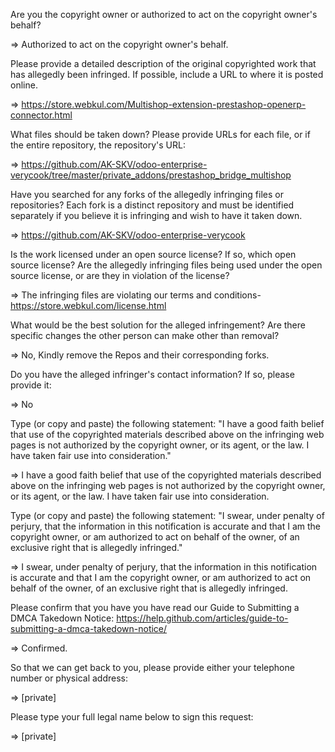 Are you the copyright owner or authorized to act on the copyright owner's behalf?

=> Authorized to act on the copyright owner's behalf.

Please provide a detailed description of the original copyrighted work that has allegedly been infringed. If possible, include a URL to where it is posted online.

=> https://store.webkul.com/Multishop-extension-prestashop-openerp-connector.html

What files should be taken down? Please provide URLs for each file, or if the entire repository, the repository's URL:

=> https://github.com/AK-SKV/odoo-enterprise-verycook/tree/master/private_addons/prestashop_bridge_multishop

Have you searched for any forks of the allegedly infringing files or repositories? Each fork is a distinct repository and must be identified separately if you believe it is infringing and wish to have it taken down.

=> https://github.com/AK-SKV/odoo-enterprise-verycook

Is the work licensed under an open source license? If so, which open source license? Are the allegedly infringing files being used under the open source license, or are they in violation of the license?

=> The infringing files are violating our terms and conditions- https://store.webkul.com/license.html

What would be the best solution for the alleged infringement? Are there specific changes the other person can make other than removal?

=> No, Kindly remove the Repos and their corresponding forks.

Do you have the alleged infringer's contact information? If so, please provide it:

=> No

Type (or copy and paste) the following statement: "I have a good faith belief that use of the copyrighted materials described above on the infringing web pages is not authorized by the copyright owner, or its agent, or the law. I have taken fair use into consideration."

=> I have a good faith belief that use of the copyrighted materials described above on the infringing web pages is not authorized by the copyright owner, or its agent, or the law. I have taken fair use into consideration.

Type (or copy and paste) the following statement: "I swear, under penalty of perjury, that the information in this notification is accurate and that I am the copyright owner, or am authorized to act on behalf of the owner, of an exclusive right that is allegedly infringed."

=> I swear, under penalty of perjury, that the information in this notification is accurate and that I am the copyright owner, or am authorized to act on behalf of the owner, of an exclusive right that is allegedly infringed.

Please confirm that you have you have read our Guide to Submitting a DMCA Takedown Notice: https://help.github.com/articles/guide-to-submitting-a-dmca-takedown-notice/

=> Confirmed.

So that we can get back to you, please provide either your telephone number or physical address:

=> [private]  

Please type your full legal name below to sign this request:

=> [private]  
